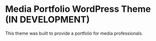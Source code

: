 # Media Portfolio WordPress Theme (IN DEVELOPMENT)

This theme was built to provide a portfolio for media professionals. 


